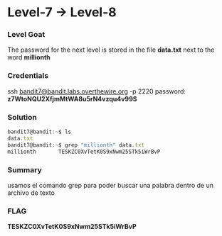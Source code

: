 # Level-7 -> Level-8

### Level Goat
The password for the next level is stored in the file **data.txt** next to the word **millionth**
### Credentials
ssh bandit7@bandit.labs.overthewire.org -p 2220
password: **z7WtoNQU2XfjmMtWA8u5rN4vzqu4v99S**
### Solution
```js
bandit7@bandit:~$ ls
data.txt
bandit7@bandit:~$ grep "millionth" data.txt 
millionth       TESKZC0XvTetK0S9xNwm25STk5iWrBvP
```
### Summary
usamos el comando grep para poder buscar una palabra dentro de un archivo de texto 
### FLAG
**TESKZC0XvTetK0S9xNwm25STk5iWrBvP** 